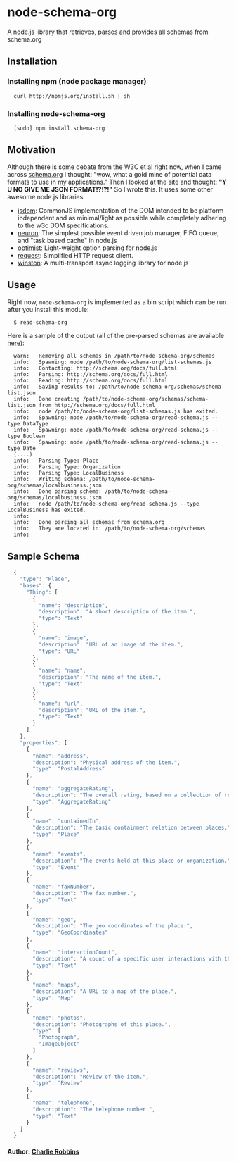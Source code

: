 # node-schema-org

A node.js library that retrieves, parses and provides all schemas from schema.org

## Installation

### Installing npm (node package manager)
```
  curl http://npmjs.org/install.sh | sh
```

### Installing node-schema-org
```
  [sudo] npm install schema-org
```

## Motivation
Although there is some debate from the W3C et al right now, when I came across [schema.org][0] I thought: "wow, what a gold mine of potential data formats to use in my applications." Then I looked at the site and thought: **"Y U NO GIVE ME JSON FORMAT!?!?!"** So I wrote this. It uses some other awesome node.js libraries:

* [jsdom](http://github.com/tmpvar/jsdom): CommonJS implementation of the DOM intended to be platform independent and as minimal/light as possible while completely adhering to the w3c DOM specifications.
* [neuron](http://github.com/indexzero/neuron): The simplest possible event driven job manager, FIFO queue, and "task based cache" in node.js
* [optimist](http://github.com/substack/node-optimist): Light-weight option parsing for node.js
* [request](http://github.com/mikeal/request): Simplified HTTP request client.
* [winston](http://github.com/indexzero/winston): A multi-transport async logging library for node.js

## Usage
Right now, `node-schema-org` is implemented as a bin script which can be run after you install this module: 

``` bash
  $ read-schema-org
```

Here is a sample of the output (all of the pre-parsed schemas are available [here](http://github.com/indexzero/node-schema-org/tree/master/schemas)): 

```
  warn:   Removing all schemas in /path/to/node-schema-org/schemas
  info:   Spawning: node /path/to/node-schema-org/list-schemas.js
  info:   Contacting: http://schema.org/docs/full.html
  info:   Parsing: http://schema.org/docs/full.html
  info:   Reading: http://schema.org/docs/full.html
  info:   Saving results to: /path/to/node-schema-org/schemas/schema-list.json
  info:   Done creating /path/to/node-schema-org/schemas/schema-list.json from http://schema.org/docs/full.html
  info:   node /path/to/node-schema-org/list-schemas.js has exited.
  info:   Spawning: node /path/to/node-schema-org/read-schema.js --type DataType
  info:   Spawning: node /path/to/node-schema-org/read-schema.js --type Boolean
  info:   Spawning: node /path/to/node-schema-org/read-schema.js --type Date
  (....)
  info:   Parsing Type: Place
  info:   Parsing Type: Organization
  info:   Parsing Type: LocalBusiness
  info:   Writing schema: /path/to/node-schema-org/schemas/localbusiness.json
  info:   Done parsing schema: /path/to/node-schema-org/schemas/localbusiness.json
  info:   node /path/to/node-schema-org/read-schema.js --type LocalBusiness has exited.
  info:   
  info:   Done parsing all schemas from schema.org
  info:   They are located in: /path/to/node-schema-org/schemas
  info:   
```

## Sample Schema 

``` js
  {
    "type": "Place",
    "bases": {
      "Thing": [
        {
          "name": "description",
          "description": "A short description of the item.",
          "type": "Text"
        },
        {
          "name": "image",
          "description": "URL of an image of the item.",
          "type": "URL"
        },
        {
          "name": "name",
          "description": "The name of the item.",
          "type": "Text"
        },
        {
          "name": "url",
          "description": "URL of the item.",
          "type": "Text"
        }
      ]
    },
    "properties": [
      {
        "name": "address",
        "description": "Physical address of the item.",
        "type": "PostalAddress"
      },
      {
        "name": "aggregateRating",
        "description": "The overall rating, based on a collection of reviews or ratings, of the item.",
        "type": "AggregateRating"
      },
      {
        "name": "containedIn",
        "description": "The basic containment relation between places.",
        "type": "Place"
      },
      {
        "name": "events",
        "description": "The events held at this place or organization.",
        "type": "Event"
      },
      {
        "name": "faxNumber",
        "description": "The fax number.",
        "type": "Text"
      },
      {
        "name": "geo",
        "description": "The geo coordinates of the place.",
        "type": "GeoCoordinates"
      },
      {
        "name": "interactionCount",
        "description": "A count of a specific user interactions with this item&mdash;for example, <code>20 UserLikes</code>, <code>5 UserComments</code>, or <code>300 UserDownloads</code>. The user interaction type should be one of the sub types of <a href=\"UserInteraction\">UserInteraction</a>.",
        "type": "Text"
      },
      {
        "name": "maps",
        "description": "A URL to a map of the place.",
        "type": "Map"
      },
      {
        "name": "photos",
        "description": "Photographs of this place.",
        "type": [
          "Photograph",
          "ImageObject"
        ]
      },
      {
        "name": "reviews",
        "description": "Review of the item.",
        "type": "Review"
      },
      {
        "name": "telephone",
        "description": "The telephone number.",
        "type": "Text"
      }
    ]
  }
```

#### Author: [Charlie Robbins][0]

[0]: http://blog.nodejitsu.com